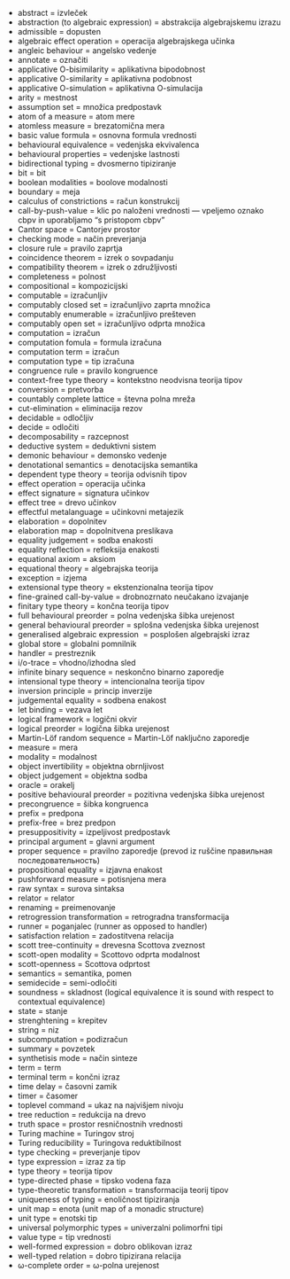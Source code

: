 * abstract = izvleček
* abstraction (to algebraic expression) = abstrakcija algebrajskemu izrazu
* admissible = dopusten
* algebraic effect operation = operacija algebrajskega učinka
* angleic behaviour = angelsko vedenje
* annotate = označiti
* applicative O-bisimilarity = aplikativna bipodobnost
* applicative O-similarity = aplikativna podobnost
* applicative O-simulation = aplikativna O-simulacija
* arity = mestnost
* assumption set = množica predpostavk
* atom of a measure = atom mere
* atomless measure = brezatomična mera
* basic value formula = osnovna formula vrednosti
* behavioural equivalence =  vedenjska ekvivalenca
* behavioural properties = vedenjske lastnosti
* bidirectional typing = dvosmerno tipiziranje
* bit = bit
* boolean modalities = boolove modalnosti
* boundary = meja
* calculus of constrictions = račun konstrukcij
* call-by-push-value = klic po naloženi vrednosti — vpeljemo oznako cbpv in uporabljamo “s pristopom cbpv”
* Cantor space = Cantorjev prostor
* checking mode = način preverjanja
* closure rule = pravilo zaprtja
* coincidence theorem = izrek o sovpadanju
* compatibility theorem = izrek o združljivosti
* completeness = polnost
* compositional = kompozicijski
* computable = izračunljiv
* computably closed set = izračunljivo zaprta množica
* computably enumerable = izračunljivo prešteven
* computably open set = izračunljivo odprta množica
* computation = izračun
* computation fomula = formula izračuna
* computation term = izračun
* computation type = tip izračuna
* congruence rule = pravilo kongruence
* context-free type theory = kontekstno neodvisna teorija tipov
* conversion = pretvorba
* countably complete lattice  = števna polna mreža
* cut-elimination = eliminacija rezov
* decidable = odločljiv
* decide = odločiti
* decomposability = razcepnost
* deductive system = deduktivni sistem
* demonic behaviour = demonsko vedenje
* denotational semantics = denotacijska semantika
* dependent type theory = teorija odvisnih tipov
* effect operation = operacija učinka
* effect signature = signatura učinkov
* effect tree = drevo učinkov
* effectful metalanguage = učinkovni metajezik
* elaboration = dopolnitev
* elaboration map = dopolnitvena preslikava
* equality judgement = sodba enakosti
* equality reflection = refleksija enakosti
* equational axiom = aksiom
* equational theory = algebrajska teorija
* exception = izjema
* extensional type theory = ekstenzionalna teorija tipov
* fine-grained call-by-value = drobnozrnato neučakano izvajanje
* finitary type theory = končna teorija tipov
* full behavioural preorder = polna vedenjska šibka urejenost
* general behavioural preorder = splošna vedenjska šibka urejenost
* generalised algebraic expression  = posplošen algebrajski izraz
* global store = globalni pomnilnik
* handler = prestreznik
* i/o-trace = vhodno/izhodna sled
* infinite binary sequence = neskončno binarno zaporedje
* intensional type theory = intencionalna teorija tipov
* inversion principle = princip inverzije
* judgemental equality = sodbena enakost
* let binding = vezava let
* logical framework = logični okvir
* logical preorder = logična šibka urejenost
* Martin-Löf random sequence = Martin-Löf naključno zaporedje
* measure = mera
* modality = modalnost
* object invertibility = objektna obrnljivost
* object judgement = objektna sodba
* oracle = orakelj
* positive behavioural preorder = pozitivna vedenjska šibka urejenost
* precongruence = šibka kongruenca
* prefix = predpona
* prefix-free = brez predpon
* presuppositivity = izpeljivost predpostavk
* principal argument = glavni argument
* proper sequence = pravilno zaporedje (prevod iz ruščine правильная последовательность)
* propositional equality = izjavna enakost
* pushforward measure = potisnjena mera
* raw syntax = surova sintaksa
* relator = relator
* renaming = preimenovanje
* retrogression transformation = retrogradna transformacija
* runner = poganjalec (runner as opposed to handler)
* satisfaction relation = zadostitvena relacija
* scott tree-continuity = drevesna Scottova zveznost
* scott-open modality = Scottovo odprta modalnost
* scott-openness = Scottova odprtost
* semantics = semantika, pomen
* semidecide = semi-odločiti
* soundness  = skladnost (logical equivalence it is sound with respect to contextual equivalence)
* state = stanje
* strenghtening = krepitev
* string = niz
* subcomputation  = podizračun
* summary = povzetek
* synthetisis mode = način sinteze
* term = term
* terminal term = končni izraz
* time delay = časovni zamik
* timer = časomer
* toplevel command = ukaz na najvišjem nivoju
* tree reduction = redukcija na drevo
* truth space = prostor resničnostnih vrednosti
* Turing machine = Turingov stroj
* Turing reducibility = Turingova reduktibilnost
* type checking = preverjanje tipov
* type expression = izraz za tip
* type theory = teorija tipov
* type-directed phase = tipsko vodena faza
* type-theoretic transformation = transformacija teorij tipov
* uniqueness of typing = enoličnost tipiziranja
* unit map = enota (unit map of a monadic structure)
* unit type = enotski tip
* universal polymorphic types = univerzalni polimorfni tipi
* value type = tip vrednosti
* well-formed expression = dobro oblikovan izraz
* well-typed relation = dobro tipizirana relacija
* ω-complete order = ω-polna urejenost